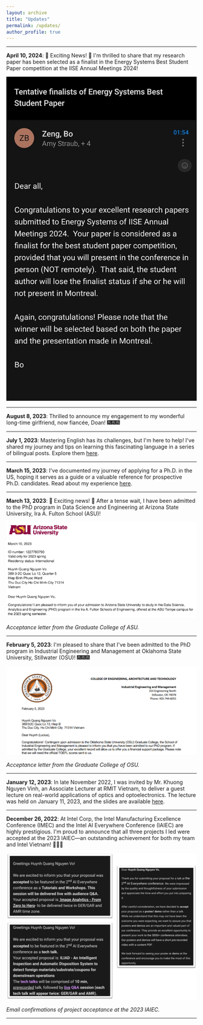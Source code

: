 ```yaml
---
layout: archive 
title: "Updates" 
permalink: /updates/ 
author_profile: true 
---
```


***

**April 10, 2024**: 🌟 Exciting News! 🌟 I'm thrilled to share that my research paper has been selected as a finalist in the Energy Systems Best Student Paper competition at the IISE Annual Meetings 2024! 

![Email confirmations of project acceptance at the 2023 IAIEC](../images/updates_images/IISE2024.jpg)

***

**August 8, 2023**: Thrilled to announce my engagement to my wonderful long-time girlfriend, now fiancée, Doan! 🎆🎆🎆

***

**July 1, 2023**: Mastering English has its challenges, but I'm here to help! I've shared my journey and tips on learning this fascinating language in a series of bilingual posts. Explore them [here](/posts/2023/07/english-workshop/).

***

**March 15, 2023**: I've documented my journey of applying for a Ph.D. in the US, hoping it serves as a guide or a valuable reference for prospective Ph.D. candidates. Read about my experience [here](/posts/2023/03/phd-application/).

***

**March 13, 2023**: 🌟 Exciting news! 🌟 After a tense wait, I have been admitted to the PhD program in Data Science and Engineering at Arizona State University, Ira A. Fulton School (ASU)!

![Acceptance letter from the Graduate College of ASU](../images/updates_images/ASU2023PhD.png)

*Acceptance letter from the Graduate College of ASU.*

***

**February 5, 2023**: I'm pleased to share that I've been admitted to the PhD program in Industrial Engineering and Management at Oklahoma State University, Stillwater (OSU)! 🎆🎆🎆

![Acceptance letter from the Graduate College of OSU](../images/updates_images/OSU2023PhD.png)

*Acceptance letter from the Graduate College of OSU.*

***

**January 12, 2023**: In late November 2022, I was invited by Mr. Khuong Nguyen Vinh, an Associate Lecturer at RMIT Vietnam, to deliver a guest lecture on real-world applications of optics and optoelectronics. The lecture was held on January 11, 2023, and the slides are available [here]().

***

**December 26, 2022**: At Intel Corp, the Intel Manufacturing Excellence Conference (IMEC) and the Intel AI Everywhere Conference (IAIEC) are highly prestigious. I'm proud to announce that all three projects I led were accepted at the 2023 IAIEC—an outstanding achievement for both my team and Intel Vietnam! 🍾🍾🍾

![Email confirmations of project acceptance at the 2023 IAIEC](../images/updates_images/intel2023AIE.png)

*Email confirmations of project acceptance at the 2023 IAIEC.*

***
